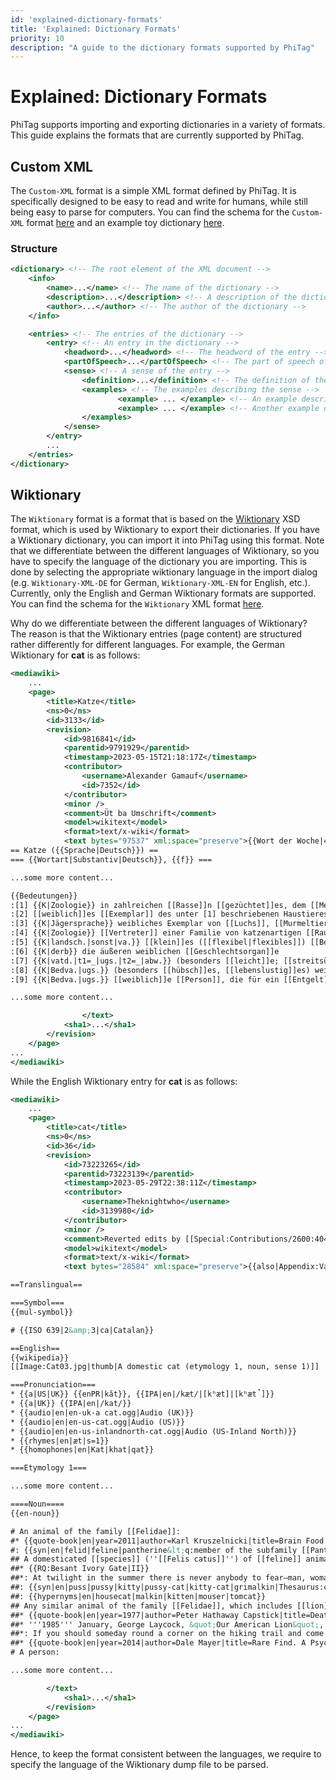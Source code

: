 ```yaml
---
id: 'explained-dictionary-formats'
title: 'Explained: Dictionary Formats'
priority: 10
description: "A guide to the dictionary formats supported by PhiTag"
---
```


# Explained: Dictionary Formats

PhiTag supports importing and exporting dictionaries in a variety of formats. This guide explains the formats that are currently supported by PhiTag.

## Custom XML

The `Custom-XML` format is a simple XML format defined by PhiTag. It is specifically designed to be easy to read and write for humans, while still being easy to parse for computers.
You can find the schema for the `Custom-XML` format [here](/formats/dictionary/custom/custom-dictionary-schema.xsd) and an example toy dictionary [here](/formats/dictionary/custom/toy-dictionary.xml).

### Structure

```xml
<dictionary> <!-- The root element of the XML document -->
    <info>
        <name>...</name> <!-- The name of the dictionary -->
        <description>...</description> <!-- A description of the dictionary -->
        <author>...</author> <!-- The author of the dictionary -->
    </info>

    <entries> <!-- The entries of the dictionary -->
        <entry> <!-- An entry in the dictionary -->
            <headword>...</headword> <!-- The headword of the entry -->
            <partOfSpeech>...</partOfSpeech> <!-- The part of speech of the entry -->
            <sense> <!-- A sense of the entry -->
                <definition>...</definition> <!-- The definition of the sense -->
                <examples> <!-- The examples describing the sense -->
                        <example> ... </example> <!-- An example describing the sense -->
                        <example> ... </example> <!-- Another example describing the sense -->
                </examples> 
            </sense>
        </entry>
        ...
    </entries>
</dictionary>

```

## Wiktionary

The `Wiktionary` format is a format that is based on the [Wiktionary](https://www.wiktionary.org/) XSD format, which is used by Wiktionary to export their dictionaries. If you have a Wiktionary dictionary, you can import it into PhiTag using this format. Note that we differentiate between the different languages of Wiktionary, so you have to specify the language of the dictionary you are importing. This is done by selecting the appropriate wiktionary language in the import dialog (e.g. `Wiktionary-XML-DE` for German, `Wiktionary-XML-EN` for English, etc.). Currently, only the English and German Wiktionary formats are supported. You can find the schema for the `Wiktionary` XML format [here](https://www.mediawiki.org/xml/export-0.10.xsd).

Why do we differentiate between the different languages of Wiktionary? The reason is that the Wiktionary entries (page content) are structured rather differently for different languages. For example, the German Wiktionary for **cat** is as follows:

```xml
<mediawiki>
    ...
    <page>
        <title>Katze</title>
        <ns>0</ns>
        <id>3133</id>
        <revision>
            <id>9816841</id>
            <parentid>9791929</parentid>
            <timestamp>2023-05-15T21:18:17Z</timestamp>
            <contributor>
                <username>Alexander Gamauf</username>
                <id>7352</id>
            </contributor>
            <minor />
            <comment>Üt ba Umschrift</comment>
            <model>wikitext</model>
            <format>text/x-wiki</format>
            <text bytes="97537" xml:space="preserve">{{Wort der Woche|40|2006}}
== Katze ({{Sprache|Deutsch}}) ==
=== {{Wortart|Substantiv|Deutsch}}, {{f}} ===

...some more content...

{{Bedeutungen}}
:[1] {{K|Zoologie}} in zahlreichen [[Rasse]]n [[gezüchtet]]es, dem [[Mensch]]en [[verbunden]]es, [[anschmiegsam]]es [[Haustier]] (''Felis silvestris catus'')
:[2] [[weiblich]]es [[Exemplar]] des unter [1] beschriebenen Haustieres
:[3] {{K|Jägersprache}} weibliches Exemplar von [[Luchs]], [[Murmeltier]], [[Wildkatze]]
:[4] {{K|Zoologie}} [[Vertreter]] einer Familie von katzenartigen [[Raubtier]]en (Felidae), die nahezu [[weltweit]] in [[zahlreich]]en [[Art]]en [[vorkommen]]
:[5] {{K|landsch.|sonst|va.}} [[klein]]es ([[flexibel|flexibles]]) [[Behältnis]] für das bei sich getragene [[Geld]]
:[6] {{K|derb}} die äußeren weiblichen [[Geschlechtsorgan]]e
:[7] {{K|vatd.|t1=_|ugs.|t2=_|abw.}} (besonders [[leicht]]e; [[streitsüchtig]]e, [[zänkisch]]e) weibliche Person
:[8] {{K|Bedva.|ugs.}} (besonders [[hübsch]]es, [[lebenslustig]]es) weibliches [[Kind]] beziehungsweise [[jung]]e, [[heranwachsen]]de [[Frau]]
:[9] {{K|Bedva.|ugs.}} [[weiblich]]e [[Person]], die für ein [[Entgelt]] [[sexuell]]e [[Handlungen]] als [[Dienstleistung]] [[anbietet]] und [[ausübt]]

...some more content...

                </text>
            <sha1>...</sha1>
        </revision>
    </page>
...
</mediawiki>
```
While the English Wiktionary entry for **cat** is as follows:

```xml
<mediawiki>
    ...
    <page>
        <title>cat</title>
        <ns>0</ns>
        <id>36</id>
        <revision>
            <id>73223265</id>
            <parentid>73223139</parentid>
            <timestamp>2023-05-29T22:38:11Z</timestamp>
            <contributor>
                <username>Theknightwho</username>
                <id>3139980</id>
            </contributor>
            <minor />
            <comment>Reverted edits by [[Special:Contributions/2600:4040:7A7E:2200:F813:2169:2AC9:2B66|2600:4040:7A7E:2200:F813:2169:2AC9:2B66]]. If you think this rollback is in error, please leave a message on my talk page.</comment>
            <model>wikitext</model>
            <format>text/x-wiki</format>
            <text bytes="28584" xml:space="preserve">{{also|Appendix:Variations of &quot;cat&quot;}}{{also|Appendix:Variations of &quot;cat&quot;}}

==Translingual==

===Symbol===
{{mul-symbol}}

# {{ISO 639|2&amp;3|ca|Catalan}}

==English==
{{wikipedia}}
[[Image:Cat03.jpg|thumb|A domestic cat (etymology 1, noun, sense 1)]]

===Pronunciation===
* {{a|US|UK}} {{enPR|kăt}}, {{IPA|en|/kæt/|[kʰæt]|[kʰæt̚]}}
* {{a|UK}} {{IPA|en|/kat/}}
* {{audio|en|en-uk-a cat.ogg|Audio (UK)}}
* {{audio|en|en-us-cat.ogg|Audio (US)}}
* {{audio|en|en-us-inlandnorth-cat.ogg|Audio (US-Inland North)}}
* {{rhymes|en|æt|s=1}}
* {{homophones|en|Kat|khat|qat}}

===Etymology 1===

...some more content...

====Noun====
{{en-noun}}

# An animal of the family [[Felidae]]:
#* {{quote-book|en|year=2011|author=Karl Kruszelnicki|title=Brain Food|isbn=1466828129|page=53|passage=Mammals need two genes to make the taste receptor for sugar. Studies in various '''cats''' (tigers, cheetahs and domestic cats) showed that one of these genes has mutated and no longer works.}}
#: {{syn|en|felid|feline|pantherine&lt;q:member of the subfamily [[Pantherinae]]&gt;|panther&lt;q:technically, all members of the genus ''[[Panthera]]''&gt;}}
## A domesticated [[species]] (''[[Felis catus]]'') of [[feline]] animal, commonly kept as a house [[pet]]. {{defdate|from 8&lt;sup&gt;th&lt;/sup&gt;c.}}
##* {{RQ:Besant Ivory Gate|II}}
##*: At twilight in the summer there is never anybody to fear—man, woman, or '''cat'''—in the chambers and at that hour the mice come out. They do not eat parchment or foolscap or red tape, but they eat the luncheon crumbs.
##: {{syn|en|puss|pussy|kitty|pussy-cat|kitty-cat|grimalkin|Thesaurus:cat}}
##: {{hypernyms|en|housecat|malkin|kitten|mouser|tomcat}}
## Any similar animal of the family [[Felidae]], which includes [[lion]]s, [[tiger]]s, [[bobcat]]s, [[leopard]]s, [[cougar]]s, [[cheetah]]s, [[caracal]]s, [[lynx]]es, and other such non-domesticated species.
##* {{quote-book|en|year=1977|author=Peter Hathaway Capstick|title=Death in the Long Grass: A Big Game Hunter's Adventures in the African Bush|publisher=St. Martin's Press|page=44|passage=I grabbed it and ran over to the lion from behind, the '''cat''' still chewing thoughtfully on Silent's arm.}}
##* '''1985''' January, George Laycock, &quot;Our American Lion&quot;, in Boy Scouts of America, ''{{w|Boys' Life}}'', 28.
##*: If you should someday round a corner on the hiking trail and come face to face with a mountain lion, you would probably never forget the mighty '''cat'''.
##* {{quote-book|en|year=2014|author=Dale Mayer|title=Rare Find. A Psychic Visions Novel|publisher=Valley Publishing|passage=She felt privileged to be here, living the experience inside the majestic '''cat''' [i.e. a tiger]; privileged to be part of their bond, even for only a few hours.}}
# A person:

...some more content...

        </text>
            <sha1>...</sha1>
        </revision>
    </page>
...
</mediawiki>
```

Hence, to keep the format consistent between the languages, we require to specify the language of the Wiktionary dump file to be parsed.
